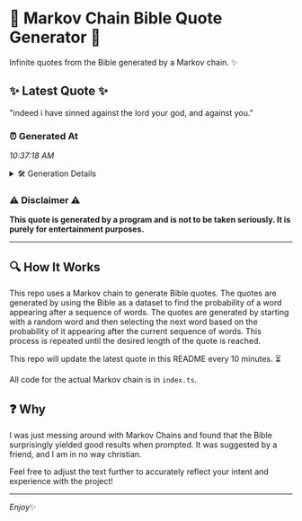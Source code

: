 # 📖 Markov Chain Bible Quote Generator 📖

Infinite quotes from the Bible generated by a Markov chain. ✨

## ✨ Latest Quote ✨
"indeed i have sinned against the lord your god, and against you."

### ⏰ Generated At
*10:37:18 AM*

<details>
    <summary>🛠️ Generation Details</summary>
    <p>
        <strong>🌱 Seed:</strong> indeed<br>
        <strong>🔄 Iterations:</strong> 11<br>
        <strong>📜 Context History:</strong><br>[ indeed ]: i<br>[ indeed, i ]: have<br>[ indeed, i, have ]: sinned<br>[ indeed, i, have, sinned ]: against<br>[ indeed, i, have, sinned, against ]: the<br>[ indeed, i, have, sinned, against, the ]: lord<br>[ i, have, sinned, against, the, lord ]: your<br>[ have, sinned, against, the, lord, your ]: god,<br>[ sinned, against, the, lord, your, god, ]: and<br>[ against, the, lord, your, god,, and ]: against<br>[ the, lord, your, god,, and, against ]: you.<br>
    </p>
</details>

### ⚠️ Disclaimer ⚠️
**This quote is generated by a program and is not to be taken seriously. It is purely for entertainment purposes.**

---

## 🔍 How It Works

This repo uses a Markov chain to generate Bible quotes. The quotes are generated by using the Bible as a dataset to find the probability of a word appearing after a sequence of words. The quotes are generated by starting with a random word and then selecting the next word based on the probability of it appearing after the current sequence of words. This process is repeated until the desired length of the quote is reached.

This repo will update the latest quote in this README every 10 minutes. ⏳

All code for the actual Markov chain is in `index.ts`.

## ❓ Why

I was just messing around with Markov Chains and found that the Bible surprisingly yielded good results when prompted. 
It was suggested by a friend, and I am in no way christian.

Feel free to adjust the text further to accurately reflect your intent and experience with the project!

---

*Enjoy*✨
